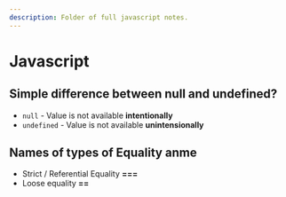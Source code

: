 ```yaml
---
description: Folder of full javascript notes.
---
```


# Javascript

## Simple difference between null and undefined?

* `null` - Value is not available **intentionally**
* `undefined` - Value is not available **unintensionally**

## Names of types of Equality anme

* Strict / Referential Equality **===**
* Loose equality **==**

